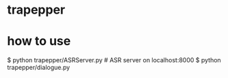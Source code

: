 # trapepper

# how to use

$ python trapepper/ASRServer.py # ASR server on localhost:8000
$ python trapepper/dialogue.py
